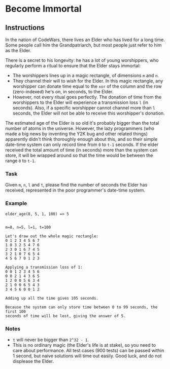 # Become Immortal


## Instructions

In the nation of CodeWars, there lives an Elder who has lived for a long time. 
Some people call him the Grandpatriarch, but most people just refer to him as 
the Elder.

There is a secret to his longevity: he has a lot of young worshippers, who 
regularly perform a ritual to ensure that the Elder stays immortal:
- The worshippers lines up in a magic rectangle, of dimensions `m` and `n`.
- They channel their will to wish for the Elder. In this magic rectangle, any 
worshipper can donate time equal to the `xor` of the column and the row 
(zero-indexed) he's on, in seconds, to the Elder.
- However, not every ritual goes perfectly. The donation of time from the 
worshippers to the Elder will experience a transmission loss `l` (in seconds). 
Also, if a specific worshipper cannot channel more than `l` seconds, the Elder 
will not be able to receive this worshipper's donation.

The estimated age of the Elder is so old it's probably bigger than the total 
number of atoms in the universe. However, the lazy programmers (who made a big 
news by inventing the Y2K bug and other related things) apparently didn't think 
thoroughly enough about this, and so their simple date-time system can only 
record time from `0` to `t-1` seconds. If the elder received the total amount 
of time (in seconds) more than the system can store, it will be wrapped around 
so that the time would be between the range `0` to `t-1`.


### Task

Given `m`, `n`, `l` and `t`, please find the number of seconds the Elder has 
received, represented in the poor programmer's date-time system.



### Example

```
elder_age(8, 5, 1, 100) => 5


m=8, n=5, l=1, t=100

Let's draw out the whole magic rectangle:
0 1 2 3 4 5 6 7
1 0 3 2 5 4 7 6
2 3 0 1 6 7 4 5
3 2 1 0 7 6 5 4
4 5 6 7 0 1 2 3

Applying a transmission loss of 1:
0 0 1 2 3 4 5 6
0 0 2 1 4 3 6 5
1 2 0 0 5 6 3 4
2 1 0 0 6 5 4 3
3 4 5 6 0 0 1 2

Adding up all the time gives 105 seconds.

Because the system can only store time between 0 to 99 seconds, the first 100 
seconds of time will be lost, giving the answer of 5.
```


### Notes

- `t` will never be bigger than `2^32 - 1`.
- This is no ordinary magic (the Elder's life is at stake), so you need to care 
about performance. All test cases (900 tests) can be passed within 1 second, 
but naive solutions will time out easily. Good luck, and do not displease the 
Elder.